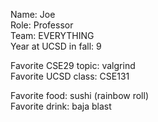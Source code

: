 Name: Joe  
Role: Professor  
Team: EVERYTHING  
Year at UCSD in fall: 9

Favorite CSE29 topic: valgrind  
Favorite UCSD class: CSE131

Favorite food: sushi (rainbow roll)  
Favorite drink: baja blast 